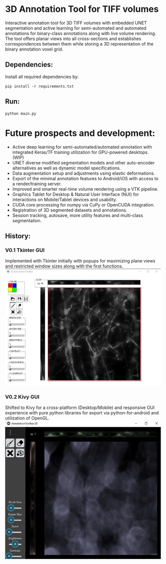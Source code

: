 # 3D Annotation Tool for TIFF volumes

Interactive annotation tool for 3D TIFF volumes with embedded UNET segmentation and active learning for semi-automated and automated annotations for binary-class annotations along with live volume rendering. The tool offers planar views into all cross-sections and establishes correspondences between them while storing a 3D representation of the binary annotation voxel grid.

## Dependencies:
Install all required dependencies by:
```!bash
pip install -r requirements.txt
```

## Run:
```!bash
python main.py
```

# Future prospects and development:
- Active deep learning for semi-automated/automated annotation with integrated Keras/TF training utilization for GPU-powered desktops. (WIP)
- UNET diverse modified segmentation models and other auto-encoder alternatives as well as dynamic model specifications.
- Data augmentation setup and adjustments using elastic deformations.
- Export of the minimal annotation features to Android/iOS with access to a render/training server.
- Improved and smarter real-time volume rendering using a VTK pipeline.
- Graphics Tablet for Desktop & Natural User Interface (NUI) for interactions on Mobile/Tablet devices and usability.
- CUDA core processing for numpy via CuPy or OpenCUDA integration.
- Registration of 3D segmented datasets and annotations.
- Session tracking, autosave, more utility features and multi-class segmentation.


## History:
### V0.1 Tkinter GUI
Implemented with Tkinter initially with popups for maximizing plane views and restricted window sizes along with the first functions.
![tkinter_gui](graphics/tkinter_gui.jpg)

### V0.2 Kivy GUI
Shifted to Kivy for a cross-platform (Desktop/Mobile) and responsive GUI experience with pure python libraries for export via python-for-android and utilization of OpenGL.
![kivy_gui](graphics/kivy_gui.jpg)
